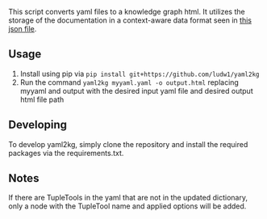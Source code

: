 This script converts yaml files to a knowledge graph html. It utilizes the storage of the documentation in a context-aware data format seen in [this json file](https://github.com/ludw1/yaml2kg/blob/plotly_script/json/rest_lessvariables.json).
## Usage
1. Install using pip via ```pip install git+https://github.com/ludw1/yaml2kg```
2. Run the command ```yaml2kg myyaml.yaml -o output.html``` replacing myyaml and output with the desired input yaml file and desired output html file path

## Developing
To develop yaml2kg, simply clone the repository and install the required packages via the requirements.txt.

## Notes
If there are TupleTools in the yaml that are not in the updated dictionary, only a node with the TupleTool name and applied options will be added.
